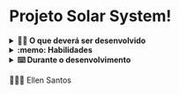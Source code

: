# Projeto Solar System!

<details>
  <summary><strong>👨‍💻 O que deverá ser desenvolvido</strong></summary><br />

  Neste projeto foi desenvolvido um modelo do sistema solar! Ao utilizar essa aplicação, uma pessoa usuária deverá ser capaz de:

    * Visualizar todos os planetas do sistema solar renderizados na tela;

    * Visualizar todas as cartas com informações sobre missões espaciais;

</details>

<details>
  <summary><strong>:memo: Habilidades</strong></summary><br />

  Neste projeto foi:

  * Utilizado JSX no React;

  * O método `render()` para renderizar seus componentes;

  * O `import` para trazer componentes em diferentes arquivos;

  * Criado componentes de classe em React;

  * Criado múltiplos componentes a partir de um array;

  * Realizado o uso de `props` corretamente;

  * Fazer uso de `PropTypes` para validar as `props de um componente`.
</details>

<details>
  <summary><strong>⌨️ Durante o desenvolvimento</strong></summary><br />

  - Feito `commits` das alterações que você fizer no código regularmente

  - Sempre após um (ou alguns) `commits` atualizar o repositório remoto

  - Os comandos utilizados com mais frequência foram:
    1. `git status` _(para verificar o que está em vermelho - fora do stage - e o que está em verde - no stage)_
    2. `git add` _(para adicionar arquivos ao stage do Git)_
    3. `git commit` _(para criar um commit com os arquivos que estão no stage do Git)_
    4. `git push -u origin nome-da-branch` _(para enviar o commit para o repositório remoto na primeira vez que fizer o `push` de uma nova branch)_
    5. `git push` _(para enviar o commit para o repositório remoto após o passo anterior)_

</details>

👩🏽‍💻 Ellen Santos